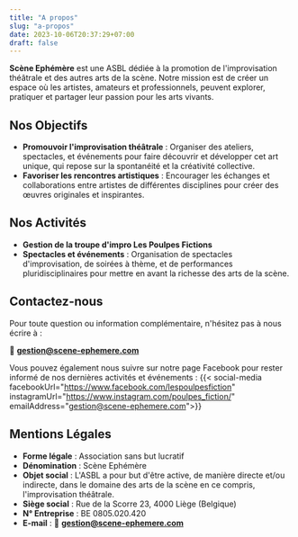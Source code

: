 ```yaml
---
title: "A propos"
slug: "a-propos"
date: 2023-10-06T20:37:29+07:00
draft: false
---
```

**Scène Ephémère** est une ASBL dédiée à la promotion de l'improvisation théâtrale et des autres arts de la scène. Notre mission est de créer un espace où les artistes, amateurs et professionnels, peuvent explorer, pratiquer et partager leur passion pour les arts vivants.

## Nos Objectifs

- **Promouvoir l'improvisation théâtrale** : Organiser des ateliers, spectacles, et événements pour faire découvrir et développer cet art unique, qui repose sur la spontanéité et la créativité collective.
- **Favoriser les rencontres artistiques** : Encourager les échanges et collaborations entre artistes de différentes disciplines pour créer des œuvres originales et inspirantes.

## Nos Activités

- **Gestion de la troupe d'impro Les Poulpes Fictions** 
- **Spectacles et événements** : Organisation de spectacles d'improvisation, de soirées à thème, et de performances pluridisciplinaires pour mettre en avant la richesse des arts de la scène.

## Contactez-nous

Pour toute question ou information complémentaire, n'hésitez pas à nous écrire à :

📧 **[gestion@scene-ephemere.com](mailto:gestion@scene-ephemere.com)**

Vous pouvez également nous suivre sur notre page Facebook pour rester informé de nos dernières activités et événements :
  {{< social-media facebookUrl="https://www.facebook.com/lespoulpesfiction" instagramUrl="https://www.instagram.com/poulpes_fiction/" emailAddress="gestion@scene-ephemere.com">}}

## Mentions Légales

- **Forme légale** : Association sans but lucratif
- **Dénomination** : Scène Ephémère
- **Objet social** : L'ASBL a pour but d'être active, de manière directe et/ou indirecte, dans le domaine des arts de la scène en ce compris, l'improvisation théâtrale.
- **Siège social** : Rue de la Scorre 23, 4000 Liège (Belgique)
- **N° Entreprise** : BE 0805.020.420
- **E-mail** : 📧 **[gestion@scene-ephemere.com](mailto:gestion@scene-ephemere.com)**
